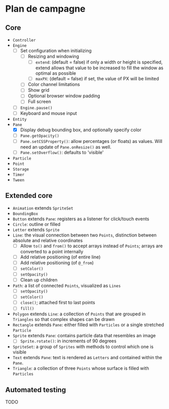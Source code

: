# Plan de campagne

## Core

- `Controller`
- `Engine`
  - [ ] Set configuration when initializing
    - [ ] Resizing and windowing
      - [ ] `extend`: (default = false) if only a width or height is specified, extend allows that value to be increased to fill the window as optimal as possible
      - [ ] `maxPX`: (default = false) if set, the value of PX will be limited
    - [ ] Color channel limitations
    - [ ] Show grid
    - [ ] Optional browser window padding
    - [ ] Full screen
  - [ ] `Engine.pause()`
  - [ ] Keyboard and mouse input
- `Entity`
- `Pane`
  - [x] Display debug bounding box, and optionally specify color
  - [ ] `Pane.getOpacity()`
  - [ ] `Pane.setCSSProperty()`: allow percentages (or floats) as values. Will need an update of `Pane.onResize()` as well.
  - [ ] `Pane.setOverflow()`: defaults to 'visible'
- `Particle`
- `Point`
- `Storage`
- `Timer`
- `Tween`

## Extended core

- `Animation` extends `SpriteSet`
- `BoundingBox`
- `Button` extends `Pane`: registers as a listener for click/touch events
- `Circle`: outline or filled
- `Letter` extends `Sprite`
- `Line`: the visual connection between two `Points`, distinction between absolute and relative coordinates
  - [ ] Allow `to()` and `from()` to accept arrays instead of `Points`; arrays are converted to a point internally
  - [ ] Add relative positioning (of entire line)
  - [ ] Add relative positioning (of `@_from`)
  - [ ] `setColor()`
  - [ ] `setOpacity()`
  - [ ] Clean up children
- `Path`: a list of connected `Points`, visualized as `Lines`
  - [ ] `setOpacity()`
  - [ ] `setColor()`
  - [ ] `close()`; attached first to last points
  - [ ] `fill()`
- `Polygon` extends `Line`: a collection of `Points` that are grouped in `Triangles` so that complex shapes can be drawn
- `Rectangle` extends `Pane`: either filled with `Particles` or a single stretched `Particle`
- `Sprite` extends `Pane`: contains particle data that resembles an image
  - [ ] `Sprite.rotate()`: in increments of 90 degrees
- `SpriteSet`: a group of `Sprites` with methods to control which one is visible
- `Text` extends `Pane`: text is rendered as `Letters` and contained within the `Pane`.
- `Triangle`: a collection of three `Points` whose surface is filled with `Particles`

## Automated testing

TODO
